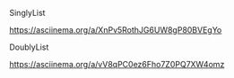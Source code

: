 SinglyList

https://asciinema.org/a/XnPv5RothJG6UW8gP80BVEgYo

DoublyList

https://asciinema.org/a/vV8qPC0ez6Fho7Z0PQ7XW4omz
